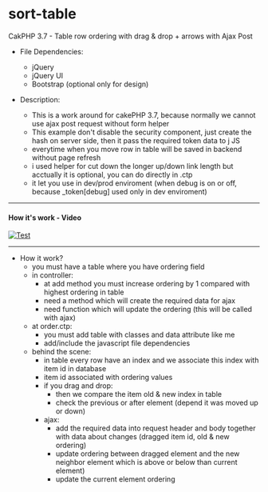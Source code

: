 # sort-table
CakPHP 3.7 - Table row ordering with drag &amp; drop + arrows with Ajax Post

* File Dependencies:
  * jQuery
  * jQuery UI
  * Bootstrap (optional only for design)

* Description: 
   * This is a work around for cakePHP 3.7, because normally we cannot use ajax post request without form helper
   * This example don't disable the security component, just create the hash on server side, then it pass the required token data to j
 JS
   * everytime when you move row in table will be saved in backend without page refresh 
   * i used helper for cut down the longer up/down link length but acctually it is optional, you can do directly in .ctp
   * it let you use in dev/prod enviroment (when debug is on or off, because _token[debug] used only in dev enviroment)
   
 ----------------------------------------------

#### How it's work - Video
[![Test](http://img.youtube.com/vi/56bToLILT7E/0.jpg)](http://www.youtube.com/watch?v=56bToLILT7E)

--------------------------------------------

* How it work?
   * you must have a table where you have ordering field
   * in controller:
      * at add method you must increase ordering by 1 compared with highest ordering in table
      * need a method which will create the required data for ajax
      * need function  which will update the ordering (this will be called with ajax)
   * at order.ctp:
      * you must add table with classes and data attribute like me
      * add/include the javascript file dependencies
   * behind the scene:
      * in table every row have an index and we associate this index with item id in database
      * item id associated with ordering values
      * if you drag and drop:
          * then we compare the item old & new index in table
          * check the previous or after element (depend it was moved up or down)
      * ajax:
          * add the required data into request header and body together with data about changes (dragged item id, old & new ordering)
          * update ordering between dragged element and the new neighbor element which is above or below than current element)
          * update the current element ordering
   

